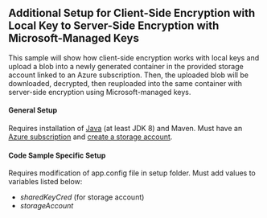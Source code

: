 ## Additional Setup for Client-Side Encryption with Local Key to Server-Side Encryption with Microsoft-Managed Keys
This sample will show how client-side encryption works with local keys and upload a blob into a newly 
generated container in the provided storage account linked to an Azure subscription. Then, the uploaded blob 
will be downloaded, decrypted, then reuploaded into the same container with server-side encryption
using Microsoft-managed keys.

#### General Setup
Requires installation of [Java](https://docs.microsoft.com/en-us/java/azure/jdk/?view=azure-java-stable) 
(at least JDK 8)
and Maven. Must have an [Azure subscription](https://azure.microsoft.com/en-us/free/) and 
[create a storage account](https://docs.microsoft.com/en-us/azure/storage/common/storage-account-create?tabs=azure-portal).

#### Code Sample Specific Setup
Requires modification of app.config file in setup folder. Must add values to variables listed below:
 * *sharedKeyCred* (for storage account)
 * *storageAccount*